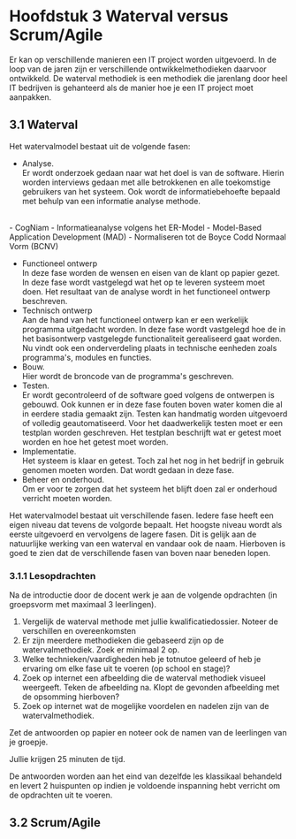 # Hoofdstuk 3 Waterval versus Scrum/Agile

Er kan op verschillende manieren een IT project worden uitgevoerd. In de loop van de jaren zijn er verschillende ontwikkelmethodieken daarvoor ontwikkeld.
De waterval methodiek is een methodiek die jarenlang door heel IT bedrijven is gehanteerd als de manier hoe je een IT project moet aanpakken.
 

## 3.1 Waterval

Het watervalmodel bestaat uit de volgende fasen:
- Analyse. <br>Er wordt onderzoek gedaan naar wat het doel is van de software. Hierin worden interviews gedaan met alle betrokkenen en alle toekomstige gebruikers van het systeem. Ook wordt de informatiebehoefte bepaald met behulp van een informatie analyse methode.
 <br> 
    - CogNiam
    - Informatieanalyse volgens het ER-Model
    - Model-Based Application Development (MAD)
    - Normaliseren tot de Boyce Codd Normaal Vorm (BCNV)
    
- Functioneel ontwerp <br> In deze fase worden de wensen en eisen van de klant op papier gezet. In deze fase wordt vastgelegd wat het op te leveren systeem moet doen. Het resultaat van de analyse wordt in het functioneel ontwerp beschreven.
- Technisch ontwerp<br> Aan de hand van het functioneel ontwerp kan er een werkelijk programma uitgedacht worden. In deze fase wordt vastgelegd hoe de in het basisontwerp vastgelegde functionaliteit gerealiseerd gaat worden. Nu vindt ook een onderverdeling plaats in technische eenheden zoals programma's, modules en functies.
- Bouw. <br>Hier wordt de broncode van de programma's geschreven.
- Testen. <br>Er wordt gecontroleerd of de software goed volgens de ontwerpen is gebouwd. Ook kunnen er in deze fase fouten boven water komen die al in eerdere stadia gemaakt zijn. Testen kan handmatig worden uitgevoerd of volledig geautomatiseerd. Voor het daadwerkelijk testen moet er een testplan worden geschreven. Het testplan beschrijft wat er getest moet worden en hoe het getest moet worden.
- Implementatie.<br> Het systeem is klaar en getest. Toch zal het nog in het bedrijf in gebruik genomen moeten worden. Dat wordt gedaan in deze fase.
- Beheer en onderhoud. <br>Om er voor te zorgen dat het systeem het blijft doen zal er onderhoud verricht moeten worden.

Het watervalmodel bestaat uit verschillende fasen. Iedere fase heeft een eigen niveau dat tevens de volgorde bepaalt. Het hoogste niveau wordt als eerste uitgevoerd en vervolgens de lagere fasen. Dit is gelijk aan de natuurlijke werking van een waterval en vandaar ook de naam. Hierboven is goed te zien dat de verschillende fasen van boven naar beneden lopen.

### 3.1.1 Lesopdrachten

Na de introductie door de docent werk je aan de volgende opdrachten (in groepsvorm met maximaal 3 leerlingen). 

  1. Vergelijk de waterval methode met jullie kwalificatiedossier. Noteer de verschillen en overeenkomsten
  2. Er zijn meerdere methodieken die gebaseerd zijn op de watervalmethodiek. Zoek er minimaal 2 op.
  3. Welke technieken/vaardigheden heb je totnutoe geleerd of heb je ervaring om elke fase uit te voeren (op school en stage)?
  4. Zoek op internet een afbeelding die de waterval methodiek visueel weergeeft. Teken de afbeelding na. Klopt de gevonden afbeelding met de opsomming hierboven?
  5. Zoek op internet wat de mogelijke voordelen en nadelen zijn van de watervalmethodiek.

Zet de antwoorden op papier en noteer ook de namen van de leerlingen van je groepje. 

Jullie krijgen 25 minuten de tijd.

De antwoorden worden aan het eind van dezelfde les klassikaal behandeld en levert 2 huispunten op indien je voldoende inspanning hebt verricht om de opdrachten uit te voeren.

## 3.2 Scrum/Agile

